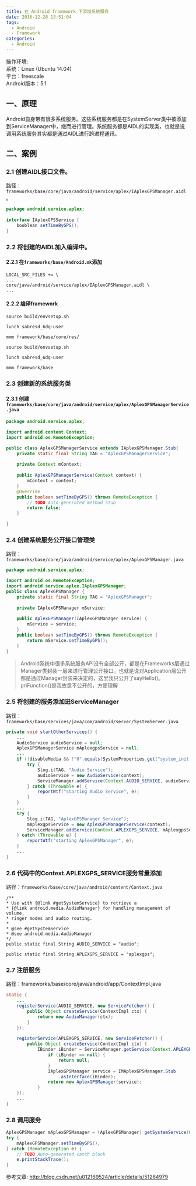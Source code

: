 ```yaml
---
title: 在 Android framework 下添加系统服务
date: 2016-12-28 13:51:04
tags: 
  - Android
  - Framework
categories:
  - Android	
---
```



操作环境:  
系统：Linux (Ubuntu 14.04)  
平台：freescale  
Android版本：5.1

## 一、原理  

Android自身带有很多系统服务。这些系统服务都是在SystemServer类中被添加到ServiceManager中，继而进行管理。系统服务都是AIDL的实现类，也就是说调用系统服务其实都是通过AIDL进行跨进程通讯。

<!-- more -->
## 二、案例

### 2.1 创建AIDL接口文件。  
路径：`frameworks/base/core/java/android/service/aplex/IAplexGPSManager.aidl`。

```java  
package android.service.aplex;  
  
interface IAplexGPSService {  
    booblean setTimeByGPS();  
}  
```

### 2.2 将创建的AIDL加入编译中。  
#### 2.2.1 在`frameworks/base/Android.mk`添加  

	LOCAL_SRC_FILES += \  
	...  
	core/java/android/service/aplex/IAplexGPSManager.aidl \  
	...
	

#### 2.2.2 编译framework  

	source build/envsetup.sh
	
	lunch sabresd_6dq-user
	
	mmm framework/base/core/res/
	
	source build/envsetup.sh
	
	lunch sabresd_6dq-user
	
	mmm framework/base


### 2.3 创建新的系统服务类	
#### 2.3.1 创建`frameworks/base/core/java/android/service/aplex/AplexGPSManagerService.java`

```java
package android.service.aplex;

import android.content.Context;
import android.os.RemoteException;

public class AplexGPSManagerService extends IAplexGPSManager.Stub{
	private static final String TAG = "AplexGPSManagerService";  
	  
    private Context mContext;  
  
    public AplexGPSManagerService(Context context) {  
        mContext = context;  
    } 
	@Override
	public boolean setTimeByGPS() throws RemoteException {
		// TODO Auto-generated method stub
		return false;
	}

}

```

### 2.4 创建系统服务公开接口管理类  
路径：`frameworks/base/core/java/android/service/aplex/AplexGPSManager.java`
```java
package android.service.aplex;

import android.os.RemoteException;
import android.service.aplex.IAplexGPSManager;
public class AplexGPSManager {
	private static final String TAG = "AplexGPSManager";  
	  
    private IAplexGPSManager mService;  
  
    public AplexGPSManager(IAplexGPSManager service) {  
        mService = service;  
    }  
    public boolean setTimeByGPS() throws RemoteException {  
        return mService.setTimeByGPS();  
    }  
}

```
>Android系统中很多系统服务API没有全部公开，都是在Frameworks层通过Manager类封装一层来进行管理公开接口。也就是说对Application层公开都是通过Manager封装来决定的，这里我只公开了sayHello()。priFunction()是我故意不公开的，方便理解

### 2.5 将创建的服务添加进ServiceManager

路径：`frameworks/base/services/java/com/android/server/SystemServer.java`

```java
private void startOtherServices() {  
    ...  
    AudioService audioService = null;  
    AplexGPSManagerService mAplexgpsService = null;  
    ...  
    if (!disableMedia && !"0".equals(SystemProperties.get("system_init.startaudioservice"))) {  
        try {  
            Slog.i(TAG, "Audio Service");  
            audioService = new AudioService(context);  
            ServiceManager.addService(Context.AUDIO_SERVICE, audioService);  
        } catch (Throwable e) {  
            reportWtf("starting Audio Service", e);  
        }  
    }  
    ...  
    try {  
        Slog.i(TAG, "AplexGPSManager Service");  
        mAplexgpsService = new AplexGPSManagerService(context);  
        ServiceManager.addService(Context.APLEXGPS_SERVICE, mAplexgpsService);  
    } catch (Throwable e) {  
        reportWtf("starting AplexGPSManager", e);  
    }  
    ...  
}  
```
### 2.6 代码中的Context.APLEXGPS_SERVICE服务常量添加
路径：`frameworks/base/core/java/android/content/Context.java`

``` 
/** 
* Use with {@link #getSystemService} to retrieve a 
* {@link android.media.AudioManager} for handling management of volume, 
* ringer modes and audio routing. 
* 
* @see #getSystemService 
* @see android.media.AudioManager 
*/  
public static final String AUDIO_SERVICE = "audio";  
  
public static final String APLEXGPS_SERVICE = "aplexgps";  
```

### 2.7 注册服务
路径：frameworks/base/core/java/android/app/ContextImpl.java

```java
static {  
    ...  
    registerService(AUDIO_SERVICE, new ServiceFetcher() {  
        public Object createService(ContextImpl ctx) {  
            return new AudioManager(ctx);  
        }  
    });  
      
    registerService(APLEXGPS_SERVICE, new ServiceFetcher() {  
        public Object createService(ContextImpl ctx) {  
            IBinder iBinder = ServiceManager.getService(Context.APLEXGPS_SERVICE);  
                if (iBinder == null) {  
                    return null;  
                }  
                IAplexGPSManager service = IMAplexGPSManager.Stub  
                    .asInterface(iBinder);  
                return new AplexGPSManager(service);  
            }  
    });  
    ...  
}  
```

### 2.8 调用服务
```java
AplexGPSManager mAplexGPSManager = (AplexGPSManager) getSystemService(Context.APLEXGPS_SERVICE);  
try {  
    mAplexGPSManager.setTimeByGPS();  
} catch (RemoteException e) {  
    // TODO Auto-generated catch block  
    e.printStackTrace();  
}  
```

参考文章: http://blog.csdn.net/u012169524/article/details/51264979